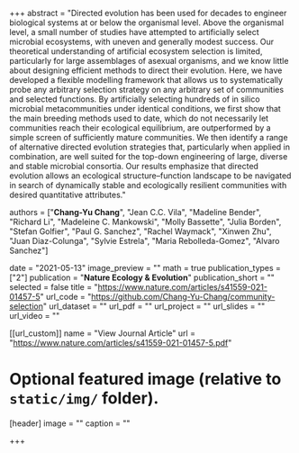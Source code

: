 +++
abstract = "Directed evolution has been used for decades to engineer biological systems at or below the organismal level. Above the organismal level, a small number of studies have attempted to artificially select microbial ecosystems, with uneven and generally modest success. Our theoretical understanding of artificial ecosystem selection is limited, particularly for large assemblages of asexual organisms, and we know little about designing efficient methods to direct their evolution. Here, we have developed a flexible modelling framework that allows us to systematically probe any arbitrary selection strategy on any arbitrary set of communities and selected functions. By artificially selecting hundreds of in silico microbial metacommunities under identical conditions, we first show that the main breeding methods used to date, which do not necessarily let communities reach their ecological equilibrium, are outperformed by a simple screen of sufficiently mature communities. We then identify a range of alternative directed evolution strategies that, particularly when applied in combination, are well suited for the top-down engineering of large, diverse and stable microbial consortia. Our results emphasize that directed evolution allows an ecological structure–function landscape to be navigated in search of dynamically stable and ecologically resilient communities with desired quantitative attributes."

authors = ["**Chang-Yu Chang**", "Jean C.C. Vila", "Madeline Bender", "Richard Li", "Madeleine C. Mankowski", "Molly Bassette", "Julia Borden", "Stefan Golfier", "Paul G. Sanchez", "Rachel Waymack", "Xinwen Zhu", "Juan Diaz-Colunga",  "Sylvie Estrela", "Maria Rebolleda-Gomez", "Alvaro Sanchez"]

date = "2021-05-13"
image_preview = ""
math = true
publication_types = ["2"]
publication = "**Nature Ecology & Evolution**"
publication_short = ""
selected = false
title = "https://www.nature.com/articles/s41559-021-01457-5"
url_code = "https://github.com/Chang-Yu-Chang/community-selection"
url_dataset = ""
url_pdf = ""
url_project = ""
url_slides = ""
url_video = ""

[[url_custom]]
name = "View Journal Article"
url = "https://www.nature.com/articles/s41559-021-01457-5.pdf"

# Optional featured image (relative to `static/img/` folder).
[header]
image = ""
caption = ""

+++


